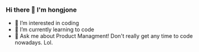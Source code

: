 ### Hi there 👋   I'm hongjone

- 👀 I’m interested in coding
- 🌱 I’m currently learning to code
- 💬 Ask me about Product Managment! Don't really get any time to code nowadays. Lol.

<!--
**hongjone/hongjone** is a ✨ _special_ ✨ repository because its `README.md` (this file) appears on your GitHub profile.

Here are some ideas to get you started:

- 🔭 I’m currently working on ...
- 🌱 I’m currently learning ...
- 👯 I’m looking to collaborate on ...
- 🤔 I’m looking for help with ...
- 💬 Ask me about ...
- 📫 How to reach me: ...
- 😄 Pronouns: ...
- ⚡ Fun fact: ...
-->
